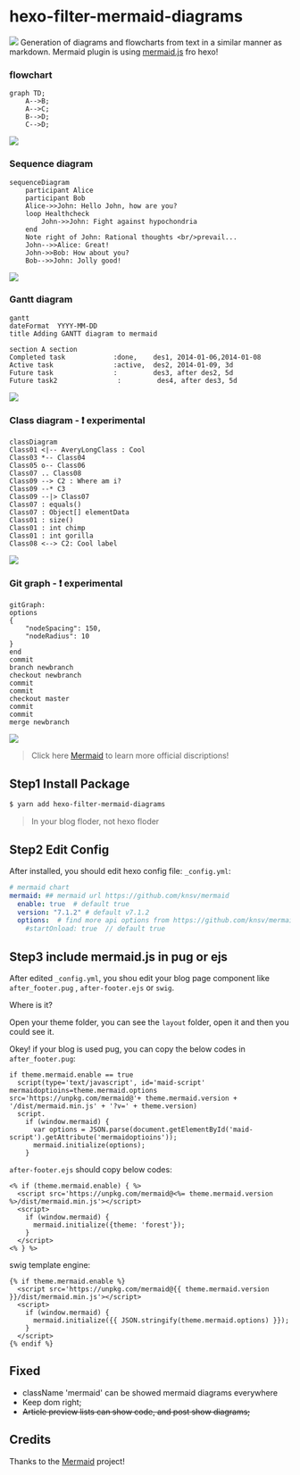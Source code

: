 # hexo-filter-mermaid-diagrams
![](/img/header.png)
Generation of diagrams and flowcharts from text in a similar manner as markdown.
Mermaid plugin is using [mermaid.js](https://mermaidjs.github.io/) fro hexo!
### flowchart
```mermaid
graph TD;
    A-->B;
    A-->C;
    B-->D;
    C-->D;
```
![](/img/flow.png)
### Sequence diagram
```mermaid
sequenceDiagram
    participant Alice
    participant Bob
    Alice->>John: Hello John, how are you?
    loop Healthcheck
        John->>John: Fight against hypochondria
    end
    Note right of John: Rational thoughts <br/>prevail...
    John-->>Alice: Great!
    John->>Bob: How about you?
    Bob-->>John: Jolly good!
```
![](/img/sequence.png)
### Gantt diagram
```mermaid
gantt
dateFormat  YYYY-MM-DD
title Adding GANTT diagram to mermaid

section A section
Completed task            :done,    des1, 2014-01-06,2014-01-08
Active task               :active,  des2, 2014-01-09, 3d
Future task               :         des3, after des2, 5d
Future task2               :         des4, after des3, 5d
```
![](/img/gantt.png)
### Class diagram - ❗️ experimental
```mermaid
classDiagram
Class01 <|-- AveryLongClass : Cool
Class03 *-- Class04
Class05 o-- Class06
Class07 .. Class08
Class09 --> C2 : Where am i?
Class09 --* C3
Class09 --|> Class07
Class07 : equals()
Class07 : Object[] elementData
Class01 : size()
Class01 : int chimp
Class01 : int gorilla
Class08 <--> C2: Cool label
```
![](/img/class.png)
### Git graph - ❗️ experimental
```mermaid
gitGraph:
options
{
    "nodeSpacing": 150,
    "nodeRadius": 10
}
end
commit
branch newbranch
checkout newbranch
commit
commit
checkout master
commit
commit
merge newbranch
```
![](/img/git.png)

> Click here [Mermaid](https://github.com/knsv/mermaid) to learn more official discriptions! 

## Step1 Install Package
```bash
$ yarn add hexo-filter-mermaid-diagrams
```
> In your blog floder, not hexo floder

## Step2 Edit Config
After installed, you should edit hexo config file: `_config.yml`:
```yaml
# mermaid chart
mermaid: ## mermaid url https://github.com/knsv/mermaid
  enable: true  # default true
  version: "7.1.2" # default v7.1.2
  options:  # find more api options from https://github.com/knsv/mermaid/blob/master/src/mermaidAPI.js
    #startOnload: true  // default true
```
## Step3 include mermaid.js in pug or ejs
After edited `_config.yml`, you shou edit your blog page component like `after_footer.pug` , `after-footer.ejs` or `swig`.

Where is it?

Open your theme folder, you can see the `layout` folder, open it and then you could see it.

Okey! if your blog is used pug, you can copy the below codes in `after_footer.pug`:

```pug
if theme.mermaid.enable == true
  script(type='text/javascript', id='maid-script' mermaidoptioins=theme.mermaid.options src='https://unpkg.com/mermaid@'+ theme.mermaid.version + '/dist/mermaid.min.js' + '?v=' + theme.version)
  script.
    if (window.mermaid) {
      var options = JSON.parse(document.getElementById('maid-script').getAttribute('mermaidoptioins'));
      mermaid.initialize(options);
    }
```

`after-footer.ejs` should copy below codes:
```
<% if (theme.mermaid.enable) { %>
  <script src='https://unpkg.com/mermaid@<%= theme.mermaid.version %>/dist/mermaid.min.js'></script>
  <script>
    if (window.mermaid) {
      mermaid.initialize({theme: 'forest'});
    }
  </script>
<% } %>
```

swig template engine:
```swig
{% if theme.mermaid.enable %}
  <script src='https://unpkg.com/mermaid@{{ theme.mermaid.version }}/dist/mermaid.min.js'></script>
  <script>
    if (window.mermaid) {
      mermaid.initialize({{ JSON.stringify(theme.mermaid.options) }});
    }
  </script>
{% endif %}
```

## Fixed
- className 'mermaid' can be showed mermaid diagrams everywhere
- Keep dom right;
- ~~Article preview lists can show code, and post show diagrams;~~

## Credits
Thanks to the [Mermaid](https://mermaidjs.github.io/) project!
